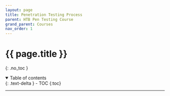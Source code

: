 ```yaml
---
layout: page
title: Penetration Testing Process
parent: HTB Pen Testing Course
grand_parent: Courses
nav_order: 1
---
```

# {{ page.title }}
{: .no_toc }

<details open markdown="block">
  <summary>
    Table of contents
  </summary>
  {: .text-delta }
- TOC
{:toc}
</details>

---
